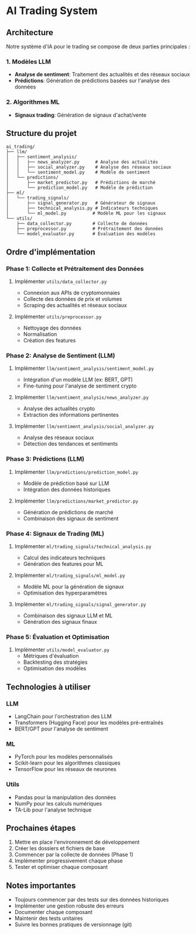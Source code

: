 # AI Trading System

## Architecture

Notre système d'IA pour le trading se compose de deux parties principales :

### 1. Modèles LLM
- **Analyse de sentiment**: Traitement des actualités et des réseaux sociaux
- **Prédictions**: Génération de prédictions basées sur l'analyse des données

### 2. Algorithmes ML
- **Signaux trading**: Génération de signaux d'achat/vente

## Structure du projet

```
ai_trading/
├── llm/
│   ├── sentiment_analysis/
│   │   ├── news_analyzer.py      # Analyse des actualités
│   │   ├── social_analyzer.py    # Analyse des réseaux sociaux
│   │   └── sentiment_model.py    # Modèle de sentiment
│   └── predictions/
│       ├── market_predictor.py   # Prédictions de marché
│       └── prediction_model.py   # Modèle de prédiction
├── ml/
│   └── trading_signals/
│       ├── signal_generator.py   # Générateur de signaux
│       ├── technical_analysis.py # Indicateurs techniques
│       └── ml_model.py          # Modèle ML pour les signaux
└── utils/
    ├── data_collector.py        # Collecte de données
    ├── preprocessor.py          # Prétraitement des données
    └── model_evaluator.py       # Évaluation des modèles
```

## Ordre d'implémentation

### Phase 1: Collecte et Prétraitement des Données
1. Implémenter `utils/data_collector.py`
   - Connexion aux APIs de cryptomonnaies
   - Collecte des données de prix et volumes
   - Scraping des actualités et réseaux sociaux

2. Implémenter `utils/preprocessor.py`
   - Nettoyage des données
   - Normalisation
   - Création des features

### Phase 2: Analyse de Sentiment (LLM)
1. Implémenter `llm/sentiment_analysis/sentiment_model.py`
   - Intégration d'un modèle LLM (ex: BERT, GPT)
   - Fine-tuning pour l'analyse de sentiment crypto

2. Implémenter `llm/sentiment_analysis/news_analyzer.py`
   - Analyse des actualités crypto
   - Extraction des informations pertinentes

3. Implémenter `llm/sentiment_analysis/social_analyzer.py`
   - Analyse des réseaux sociaux
   - Détection des tendances et sentiments

### Phase 3: Prédictions (LLM)
1. Implémenter `llm/predictions/prediction_model.py`
   - Modèle de prédiction basé sur LLM
   - Intégration des données historiques

2. Implémenter `llm/predictions/market_predictor.py`
   - Génération de prédictions de marché
   - Combinaison des signaux de sentiment

### Phase 4: Signaux de Trading (ML)
1. Implémenter `ml/trading_signals/technical_analysis.py`
   - Calcul des indicateurs techniques
   - Génération des features pour ML

2. Implémenter `ml/trading_signals/ml_model.py`
   - Modèle ML pour la génération de signaux
   - Optimisation des hyperparamètres

3. Implémenter `ml/trading_signals/signal_generator.py`
   - Combinaison des signaux LLM et ML
   - Génération des signaux finaux

### Phase 5: Évaluation et Optimisation
1. Implémenter `utils/model_evaluator.py`
   - Métriques d'évaluation
   - Backtesting des stratégies
   - Optimisation des modèles

## Technologies à utiliser

### LLM
- LangChain pour l'orchestration des LLM
- Transformers (Hugging Face) pour les modèles pré-entraînés
- BERT/GPT pour l'analyse de sentiment

### ML
- PyTorch pour les modèles personnalisés
- Scikit-learn pour les algorithmes classiques
- TensorFlow pour les réseaux de neurones

### Utils
- Pandas pour la manipulation des données
- NumPy pour les calculs numériques
- TA-Lib pour l'analyse technique

## Prochaines étapes

1. Mettre en place l'environnement de développement
2. Créer les dossiers et fichiers de base
3. Commencer par la collecte de données (Phase 1)
4. Implémenter progressivement chaque phase
5. Tester et optimiser chaque composant

## Notes importantes

- Toujours commencer par des tests sur des données historiques
- Implémenter une gestion robuste des erreurs
- Documenter chaque composant
- Maintenir des tests unitaires
- Suivre les bonnes pratiques de versionnage (git) 